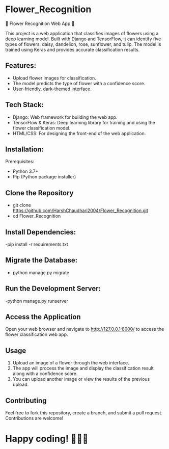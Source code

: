 # Flower_Recognition

🌸 Flower Recognition Web App 🌸

This project is a web application that classifies images of flowers using a deep learning model. Built with Django and TensorFlow, it can identify five types of flowers: daisy, dandelion, rose, sunflower, and tulip. The model is trained using Keras and provides accurate classification results.

## Features:
- Upload flower images for classification.
- The model predicts the type of flower with a confidence score.
- User-friendly, dark-themed interface.

## Tech Stack:
- Django: Web framework for building the web app.
- TensorFlow & Keras: Deep learning library for training and using the flower classification model.
- HTML/CSS: For designing the front-end of the web application.

## Installation:
Prerequisites:
   - Python 3.7+
   - Pip (Python package installer)
     
## Clone the Repository
   - git clone https://github.com/HarshChaudhari2004/Flower_Recognition.git
   - cd Flower_Recognition 

## Install Dependencies:
-pip install -r requirements.txt

## Migrate the Database:
- python manage.py migrate

## Run the Development Server:
-python manage.py runserver

## Access the Application
Open your web browser and navigate to http://127.0.0.1:8000/ to access the flower classification web app.

## Usage
1. Upload an image of a flower through the web interface.
2. The app will process the image and display the classification result along with a confidence score.
3. You can upload another image or view the results of the previous upload.
   
## Contributing
Feel free to fork this repository, create a branch, and submit a pull request. Contributions are welcome!


# Happy coding! 🌸🌼🌺
